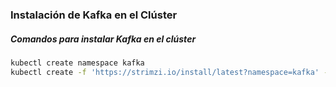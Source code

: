 ### Instalación de Kafka en el Clúster

##### Comandos para instalar Kafka en el clúster

```bash
kubectl create namespace kafka
kubectl create -f 'https://strimzi.io/install/latest?namespace=kafka' -n kafka
```